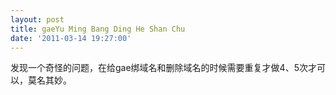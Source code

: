 ```yaml
---
layout: post
title: gaeYu Ming Bang Ding He Shan Chu
date: '2011-03-14 19:27:00'
---
```


<p>发现一个奇怪的问题，在给gae绑域名和删除域名的时候需要重复才做4、5次才可以，莫名其妙。</p>